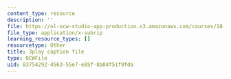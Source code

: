 ```yaml
---
content_type: resource
description: ''
file: https://ol-ocw-studio-app-production.s3.amazonaws.com/courses/18-086-mathematical-methods-for-engineers-ii-spring-2006/83754292456355e7e85f8a84f51f9fda_r1-r1t5i58g.srt
file_type: application/x-subrip
learning_resource_types: []
resourcetype: Other
title: 3play caption file
type: OCWFile
uid: 83754292-4563-55e7-e85f-8a84f51f9fda
---
```

